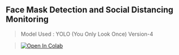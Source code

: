 ## Face Mask Detection and Social Distancing Monitoring

> Model Used : YOLO (You Only Look Once) Version-4 

>  [![Open In Colab](https://colab.research.google.com/assets/colab-badge.svg)](https://colab.research.google.com/github/snehsagarajput/darknet/blob/master/Face_Mask-Social%20Distancing-YOLOv4.ipynb)
